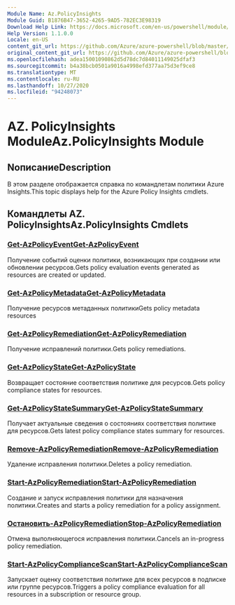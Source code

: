 ```yaml
---
Module Name: Az.PolicyInsights
Module Guid: B1876B47-3652-4265-9AD5-782EC3E98319
Download Help Link: https://docs.microsoft.com/en-us/powershell/module/az.policyinsights
Help Version: 1.1.0.0
Locale: en-US
content_git_url: https://github.com/Azure/azure-powershell/blob/master/src/PolicyInsights/PolicyInsights/help/Az.PolicyInsights.md
original_content_git_url: https://github.com/Azure/azure-powershell/blob/master/src/PolicyInsights/PolicyInsights/help/Az.PolicyInsights.md
ms.openlocfilehash: adea15001090862d5d78dc7d84011149025dfaf3
ms.sourcegitcommit: b4a38bcb0501a9016a4998efd377aa75d3ef9ce8
ms.translationtype: MT
ms.contentlocale: ru-RU
ms.lasthandoff: 10/27/2020
ms.locfileid: "94248073"
---
```

# <span data-ttu-id="0da5f-101">AZ. PolicyInsights Module</span><span class="sxs-lookup"><span data-stu-id="0da5f-101">Az.PolicyInsights Module</span></span>
## <span data-ttu-id="0da5f-102">Nописание</span><span class="sxs-lookup"><span data-stu-id="0da5f-102">Description</span></span>
<span data-ttu-id="0da5f-103">В этом разделе отображается справка по командлетам политики Azure Insights.</span><span class="sxs-lookup"><span data-stu-id="0da5f-103">This topic displays help for the Azure Policy Insights cmdlets.</span></span>

## <span data-ttu-id="0da5f-104">Командлеты AZ. PolicyInsights</span><span class="sxs-lookup"><span data-stu-id="0da5f-104">Az.PolicyInsights Cmdlets</span></span>
### [<span data-ttu-id="0da5f-105">Get-AzPolicyEvent</span><span class="sxs-lookup"><span data-stu-id="0da5f-105">Get-AzPolicyEvent</span></span>](Get-AzPolicyEvent.md)
<span data-ttu-id="0da5f-106">Получение событий оценки политики, возникающих при создании или обновлении ресурсов.</span><span class="sxs-lookup"><span data-stu-id="0da5f-106">Gets policy evaluation events generated as resources are created or updated.</span></span>

### [<span data-ttu-id="0da5f-107">Get-AzPolicyMetadata</span><span class="sxs-lookup"><span data-stu-id="0da5f-107">Get-AzPolicyMetadata</span></span>](Get-AzPolicyMetadata.md)
<span data-ttu-id="0da5f-108">Получение ресурсов метаданных политики</span><span class="sxs-lookup"><span data-stu-id="0da5f-108">Gets policy metadata resources</span></span>

### [<span data-ttu-id="0da5f-109">Get-AzPolicyRemediation</span><span class="sxs-lookup"><span data-stu-id="0da5f-109">Get-AzPolicyRemediation</span></span>](Get-AzPolicyRemediation.md)
<span data-ttu-id="0da5f-110">Получение исправлений политики.</span><span class="sxs-lookup"><span data-stu-id="0da5f-110">Gets policy remediations.</span></span>

### [<span data-ttu-id="0da5f-111">Get-AzPolicyState</span><span class="sxs-lookup"><span data-stu-id="0da5f-111">Get-AzPolicyState</span></span>](Get-AzPolicyState.md)
<span data-ttu-id="0da5f-112">Возвращает состояние соответствия политике для ресурсов.</span><span class="sxs-lookup"><span data-stu-id="0da5f-112">Gets policy compliance states for resources.</span></span>

### [<span data-ttu-id="0da5f-113">Get-AzPolicyStateSummary</span><span class="sxs-lookup"><span data-stu-id="0da5f-113">Get-AzPolicyStateSummary</span></span>](Get-AzPolicyStateSummary.md)
<span data-ttu-id="0da5f-114">Получает актуальные сведения о состояниях соответствия политике для ресурсов.</span><span class="sxs-lookup"><span data-stu-id="0da5f-114">Gets latest policy compliance states summary for resources.</span></span>

### [<span data-ttu-id="0da5f-115">Remove-AzPolicyRemediation</span><span class="sxs-lookup"><span data-stu-id="0da5f-115">Remove-AzPolicyRemediation</span></span>](Remove-AzPolicyRemediation.md)
<span data-ttu-id="0da5f-116">Удаление исправления политики.</span><span class="sxs-lookup"><span data-stu-id="0da5f-116">Deletes a policy remediation.</span></span>

### [<span data-ttu-id="0da5f-117">Start-AzPolicyRemediation</span><span class="sxs-lookup"><span data-stu-id="0da5f-117">Start-AzPolicyRemediation</span></span>](Start-AzPolicyRemediation.md)
<span data-ttu-id="0da5f-118">Создание и запуск исправления политики для назначения политики.</span><span class="sxs-lookup"><span data-stu-id="0da5f-118">Creates and starts a policy remediation for a policy assignment.</span></span>

### [<span data-ttu-id="0da5f-119">Остановить-AzPolicyRemediation</span><span class="sxs-lookup"><span data-stu-id="0da5f-119">Stop-AzPolicyRemediation</span></span>](Stop-AzPolicyRemediation.md)
<span data-ttu-id="0da5f-120">Отмена выполняющегося исправления политики.</span><span class="sxs-lookup"><span data-stu-id="0da5f-120">Cancels an in-progress policy remediation.</span></span>

### [<span data-ttu-id="0da5f-121">Start-AzPolicyComplianceScan</span><span class="sxs-lookup"><span data-stu-id="0da5f-121">Start-AzPolicyComplianceScan</span></span>](Start-AzPolicyComplianceScan.md)
<span data-ttu-id="0da5f-122">Запускает оценку соответствия политике для всех ресурсов в подписке или группе ресурсов.</span><span class="sxs-lookup"><span data-stu-id="0da5f-122">Triggers a policy compliance evaluation for all resources in a subscription or resource group.</span></span>

